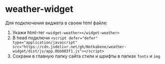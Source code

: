 # weather-widget 
Для подключения виджета в своем html файле:
1. Укажи html-тег `<widget-weather></widget-weather>`
2. В head подключи  `<script defer="defer" type="application/javascript" src="https://cdn.jsdelivr.net/gh/Notkabene/weather-widget/dist/js/app.0bb003f1.js"></script>`
3. Сохрани в главную папку сайта стили и шрифты в папках `fonts` и `img`
